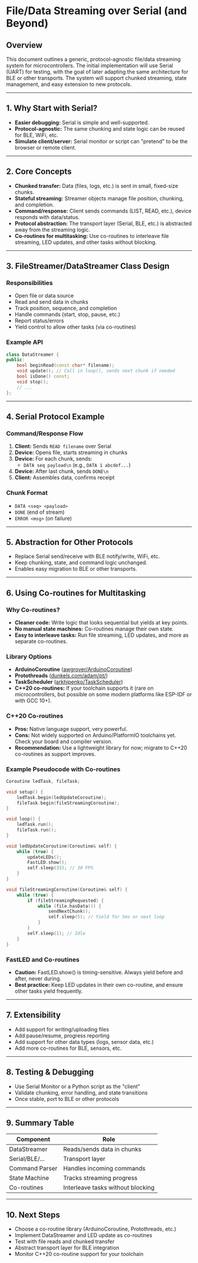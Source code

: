 # File/Data Streaming over Serial (and Beyond)

## Overview
This document outlines a generic, protocol-agnostic file/data streaming system for microcontrollers. The initial implementation will use Serial (UART) for testing, with the goal of later adapting the same architecture for BLE or other transports. The system will support chunked streaming, state management, and easy extension to new protocols.

---

## 1. Why Start with Serial?
- **Easier debugging:** Serial is simple and well-supported.
- **Protocol-agnostic:** The same chunking and state logic can be reused for BLE, WiFi, etc.
- **Simulate client/server:** Serial monitor or script can "pretend" to be the browser or remote client.

---

## 2. Core Concepts
- **Chunked transfer:** Data (files, logs, etc.) is sent in small, fixed-size chunks.
- **Stateful streaming:** Streamer objects manage file position, chunking, and completion.
- **Command/response:** Client sends commands (LIST, READ, etc.), device responds with data/status.
- **Protocol abstraction:** The transport layer (Serial, BLE, etc.) is abstracted away from the streaming logic.
- **Co-routines for multitasking:** Use co-routines to interleave file streaming, LED updates, and other tasks without blocking.

---

## 3. FileStreamer/DataStreamer Class Design

### Responsibilities
- Open file or data source
- Read and send data in chunks
- Track position, sequence, and completion
- Handle commands (start, stop, pause, etc.)
- Report status/errors
- Yield control to allow other tasks (via co-routines)

### Example API
```cpp
class DataStreamer {
public:
    bool beginRead(const char* filename);
    void update(); // Call in loop(), sends next chunk if needed
    bool isDone() const;
    void stop();
    // ...
};
```

---

## 4. Serial Protocol Example

### Command/Response Flow
1. **Client:** Sends `READ filename` over Serial
2. **Device:** Opens file, starts streaming in chunks
3. **Device:** For each chunk, sends:
   - `DATA seq payload\n` (e.g., `DATA 1 abcdef...`)
4. **Device:** After last chunk, sends `DONE\n`
5. **Client:** Assembles data, confirms receipt

### Chunk Format
- `DATA <seq> <payload>`
- `DONE` (end of stream)
- `ERROR <msg>` (on failure)

---

## 5. Abstraction for Other Protocols
- Replace Serial send/receive with BLE notify/write, WiFi, etc.
- Keep chunking, state, and command logic unchanged.
- Enables easy migration to BLE or other transports.

---

## 6. Using Co-routines for Multitasking

### Why Co-routines?
- **Cleaner code:** Write logic that looks sequential but yields at key points.
- **No manual state machines:** Co-routines manage their own state.
- **Easy to interleave tasks:** Run file streaming, LED updates, and more as separate co-routines.

### Library Options
- **ArduinoCoroutine** ([awgrover/ArduinoCoroutine](https://github.com/awgrover/ArduinoCoroutine))
- **Protothreads** ([dunkels.com/adam/pt/](http://dunkels.com/adam/pt/))
- **TaskScheduler** ([arkhipenko/TaskScheduler](https://github.com/arkhipenko/TaskScheduler))
- **C++20 co-routines:** If your toolchain supports it (rare on microcontrollers, but possible on some modern platforms like ESP-IDF or with GCC 10+).

### C++20 Co-routines
- **Pros:** Native language support, very powerful.
- **Cons:** Not widely supported on Arduino/PlatformIO toolchains yet. Check your board and compiler version.
- **Recommendation:** Use a lightweight library for now; migrate to C++20 co-routines as support improves.

### Example Pseudocode with Co-routines
```cpp
Coroutine ledTask, fileTask;

void setup() {
    ledTask.begin(ledUpdateCoroutine);
    fileTask.begin(fileStreamingCoroutine);
}

void loop() {
    ledTask.run();
    fileTask.run();
}

void ledUpdateCoroutine(Coroutine& self) {
    while (true) {
        updateLEDs();
        FastLED.show();
        self.sleep(33); // 30 FPS
    }
}

void fileStreamingCoroutine(Coroutine& self) {
    while (true) {
        if (fileStreamingRequested) {
            while (file.hasData()) {
                sendNextChunk();
                self.sleep(5); // Yield for 5ms or next loop
            }
        }
        self.sleep(1); // Idle
    }
}
```

### FastLED and Co-routines
- **Caution:** FastLED.show() is timing-sensitive. Always yield before and after, never during.
- **Best practice:** Keep LED updates in their own co-routine, and ensure other tasks yield frequently.

---

## 7. Extensibility
- Add support for writing/uploading files
- Add pause/resume, progress reporting
- Add support for other data types (logs, sensor data, etc.)
- Add more co-routines for BLE, sensors, etc.

---

## 8. Testing & Debugging
- Use Serial Monitor or a Python script as the "client"
- Validate chunking, error handling, and state transitions
- Once stable, port to BLE or other protocols

---

## 9. Summary Table
| Component      | Role                                 |
|----------------|--------------------------------------|
| DataStreamer   | Reads/sends data in chunks           |
| Serial/BLE/... | Transport layer                      |
| Command Parser | Handles incoming commands            |
| State Machine  | Tracks streaming progress            |
| Co-routines    | Interleave tasks without blocking    |

---

## 10. Next Steps
- Choose a co-routine library (ArduinoCoroutine, Protothreads, etc.)
- Implement DataStreamer and LED update as co-routines
- Test with file reads and chunked transfer
- Abstract transport layer for BLE integration
- Monitor C++20 co-routine support for your toolchain
